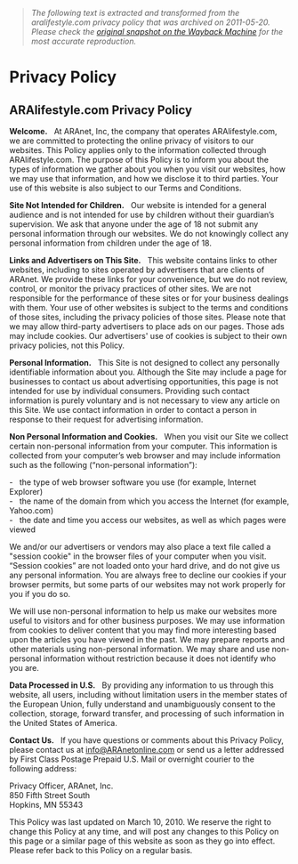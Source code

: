 > *The following text is extracted and transformed from the aralifestyle.com privacy policy that was archived on 2011-05-20. Please check the [original snapshot on the Wayback Machine](https://web.archive.org/web/20110520070514id_/http%3A//aralifestyle.com/Privacy.aspx) for the most accurate reproduction.*

# Privacy Policy

##  ARAlifestyle.com Privacy Policy

**Welcome.**   At ARAnet, Inc, the company that operates ARAlifestyle.com, we are committed to protecting the online privacy of visitors to our websites. This Policy applies only to the information collected through ARAlifestyle.com. The purpose of this Policy is to inform you about the types of information we gather about you when you visit our websites, how we may use that information, and how we disclose it to third parties. Your use of this website is also subject to our Terms and Conditions. 

**Site Not Intended for Children.**   Our website is intended for a general audience and is not intended for use by children without their guardian’s supervision. We ask that anyone under the age of 18 not submit any personal information through our websites. We do not knowingly collect any personal information from children under the age of 18. 

**Links and Advertisers on This Site.**   This website contains links to other websites, including to sites operated by advertisers that are clients of ARAnet. We provide these links for your convenience, but we do not review, control, or monitor the privacy practices of other sites. We are not responsible for the performance of these sites or for your business dealings with them. Your use of other websites is subject to the terms and conditions of those sites, including the privacy policies of those sites. Please note that we may allow third-party advertisers to place ads on our pages. Those ads may include cookies. Our advertisers' use of cookies is subject to their own privacy policies, not this Policy. 

**Personal Information.**   This Site is not designed to collect any personally identifiable information about you. Although the Site may include a page for businesses to contact us about advertising opportunities, this page is not intended for use by individual consumers. Providing such contact information is purely voluntary and is not necessary to view any article on this Site. We use contact information in order to contact a person in response to their request for advertising information. 

**Non Personal Information and Cookies.**   When you visit our Site we collect certain non-personal information from your computer. This information is collected from your computer’s web browser and may include information such as the following (“non-personal information”):

-   the type of web browser software you use (for example, Internet Explorer)  
-   the name of the domain from which you access the Internet (for example, Yahoo.com)  
-   the date and time you access our websites, as well as which pages were viewed

We and/or our advertisers or vendors may also place a text file called a "session cookie" in the browser files of your computer when you visit. “Session cookies” are not loaded onto your hard drive, and do not give us any personal information. You are always free to decline our cookies if your browser permits, but some parts of our websites may not work properly for you if you do so. 

We will use non-personal information to help us make our websites more useful to visitors and for other business purposes. We may use information from cookies to deliver content that you may find more interesting based upon the articles you have viewed in the past. We may prepare reports and other materials using non-personal information. We may share and use non-personal information without restriction because it does not identify who you are. 

**Data Processed in U.S.**   By providing any information to us through this website, all users, including without limitation users in the member states of the European Union, fully understand and unambiguously consent to the collection, storage, forward transfer, and processing of such information in the United States of America. 

**Contact Us.**   If you have questions or comments about this Privacy Policy, please contact us at [info@ARAnetonline.com](mailto:info@ARAnetonline.com) or send us a letter addressed by First Class Postage Prepaid U.S. Mail or overnight courier to the following address:

Privacy Officer, ARAnet, Inc.  
850 Fifth Street South  
Hopkins, MN 55343

This Policy was last updated on March 10, 2010. We reserve the right to change this Policy at any time, and will post any changes to this Policy on this page or a similar page of this website as soon as they go into effect. Please refer back to this Policy on a regular basis. 
